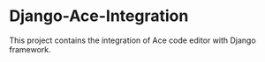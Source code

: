 # Django-Ace-Integration
This project contains the integration of Ace code editor with Django framework. 
